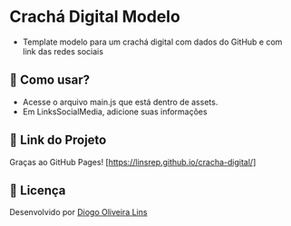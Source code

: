 # Crachá Digital Modelo

- Template modelo para um crachá digital com dados do GitHub e com link das redes sociais

## 🚀 Como usar?
- Acesse o arquivo main.js que está dentro de assets.
- Em LinksSocialMedia, adicione suas informações

## 🔗 Link do Projeto
Graças ao GitHub Pages! [https://linsrep.github.io/cracha-digital/]

## 🔑 Licença

Desenvolvido por [Diogo Oliveira Lins](https://goatech.com.br)
